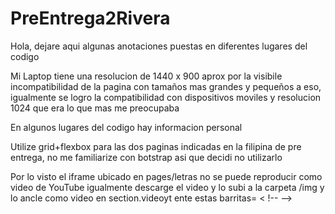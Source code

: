 # PreEntrega2Rivera

Hola, dejare aqui algunas anotaciones puestas en diferentes lugares del codigo

Mi Laptop tiene una resolucion de 1440 x 900 aprox por la visibile incompatibilidad de la pagina con tamaños mas grandes y pequeños a eso, igualmente se logro la compatibilidad con dispositivos moviles y resolucion 1024 que era lo que mas me preocupaba

En algunos lugares del codigo hay informacion personal

Utilize grid+flexbox para las dos paginas indicadas en la filipina de pre entrega, no me familiarize con botstrap asi que decidi no utilizarlo

Por lo visto el iframe ubicado en pages/letras no se puede reproducir como video de YouTube igualmente descarge el video y lo subi a la carpeta /img y lo ancle como video en section.videoyt ente estas barritas= < !-- -->